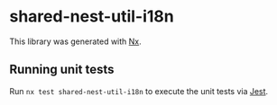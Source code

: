 # shared-nest-util-i18n

This library was generated with [Nx](https://nx.dev).

## Running unit tests

Run `nx test shared-nest-util-i18n` to execute the unit tests via [Jest](https://jestjs.io).
